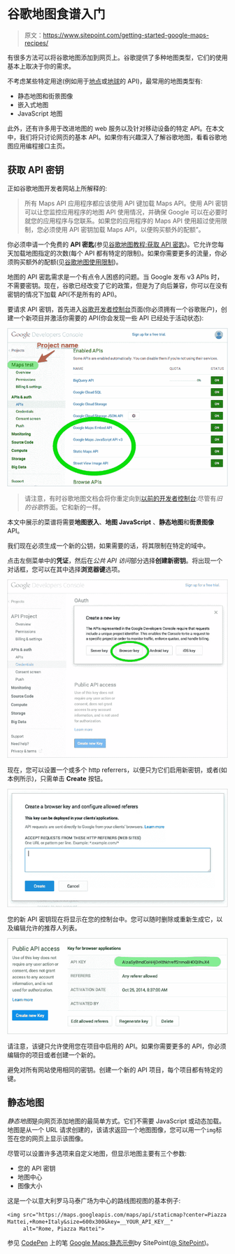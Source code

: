 # 谷歌地图食谱入门

> 原文：<https://www.sitepoint.com/getting-started-google-maps-recipes/>

有很多方法可以将谷歌地图添加到网页上。谷歌提供了多种地图类型，它们的使用基本上取决于你的需求。

不考虑某些特定用途(例如用于[地点](https://developers.google.com/places/)或[地球](https://developers.google.com/earth/documentation)的 API)，最常用的地图类型有:

*   静态地图和街景图像
*   嵌入式地图
*   JavaScript 地图

此外，还有许多用于改进地图的 web 服务以及针对移动设备的特定 API。在本文中，我们将只讨论网页的基本 API。如果你有兴趣深入了解谷歌地图，看看谷歌地图应用编程接口主页。

## 获取 API 密钥

正如谷歌地图开发者网站上所解释的:

> 所有 Maps API 应用程序都应该使用 API 键加载 Maps API。使用 API 密钥可以让您监控应用程序的地图 API 使用情况，并确保 Google 可以在必要时就您的应用程序与您联系。如果您的应用程序的 Maps API 使用超过使用限制，您必须使用 API 密钥加载 Maps API，以便购买额外的配额”。

你必须申请一个免费的 **API 密匙**(参见[谷歌地图教程:获取 API 密匙](https://developers.google.com/maps/documentation/javascript/tutorial#api_key))。它允许您每天加载地图指定的次数(每个 API 都有特定的限制)。如果你需要更多的流量，你必须购买额外的配额(见[谷歌地图使用限制](https://developers.google.com/maps/documentation/javascript/usage#usage_limits))。

地图的 API 密匙需求是一个有点令人困惑的问题。当 Google 发布 v3 APIs 时，不需要密钥。现在，谷歌已经改变了它的政策，但是为了向后兼容，你可以在没有密钥的情况下加载 API(不是所有的 API)。

要请求 API 密钥，首先进入[谷歌开发者控制台](https://console.developers.google.com/)页面(你必须拥有一个谷歌账户)，创建一个新项目并激活你需要的 API(你会发现一些 API 已经处于活动状态):

![Google Developer Console](img/c7b23e0599974eedcd4ab582cc263991.png)

> 请注意，有时谷歌地图文档会将你重定向到[以前的开发者控制台](https://code.google.com/apis/console/):尽管有*旧的谷歌*界面。它和新的一样。

本文中展示的菜谱将需要**地图嵌入**、**地图 JavaScript** 、**静态地图**和**街景图像**API。

我们现在必须生成一个新的公钥，如果需要的话，将其限制在特定的域中。

点击左侧菜单中的**凭证**，然后在*公共 API 访问*部分选择**创建新密钥**。将出现一个对话框，您可以在其中选择**浏览器键**选项。

![Google Developer Console: API key creation](img/5509f1c022a7c4c0fc20c369c2116ecd.png)

现在，您可以设置一个或多个 http referrers，以便只为它们启用新密钥，或者(如本例所示)，只需单击 **Create** 按钮。

![Google Developer Console: API key creation](img/20d9ed3ae8ccee743c9d22b119cbadfc.png)

您的新 API 密钥现在将显示在您的控制台中。您可以随时删除或重新生成它，以及编辑允许的推荐人列表。

![Google Developer Console: the new API key](img/1e9010d09a56cf1ba80b36305bc7893d.png)

请注意，该键只允许使用您在项目中启用的 API。如果你需要更多的 API，你必须编辑你的项目或者创建一个新的。

避免对所有网站使用相同的密钥。创建一个新的 API 项目，每个项目都有特定的键。

## 静态地图

*静态地图*是向网页添加地图的最简单方式。它们不需要 JavaScript 或动态加载。地图是从一个 URL 请求创建的，该请求返回一个地图图像，您可以用一个`img`标签在您的网页上显示该图像。

尽管可以设置许多选项来自定义地图，但显示地图主要有三个参数:

*   您的 API 密钥
*   地图中心
*   图像大小

这是一个以意大利罗马马泰广场为中心的路线图视图的基本例子:

```
<img src="https://maps.googleapis.com/maps/api/staticmap?center=Piazza Mattei,+Rome+Italy&size=600x300&key=__YOUR_API_KEY__" 
     alt="Rome, Piazza Mattei">
```

参见 [CodePen](http://codepen.io) 上的笔 [Google Maps:静态示例](http://codepen.io/SitePoint/pen/LEEZgL/)by SitePoint([@ SitePoint](http://codepen.io/SitePoint))。